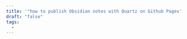 ```yaml
---
title: '"how to publish Obsidian notes with Quartz on Github Pages'
draft: "false"
tags:
  -
---
```

